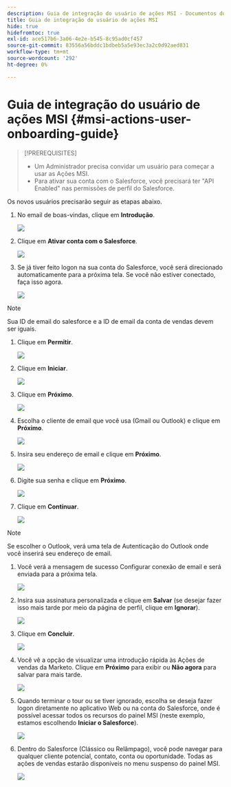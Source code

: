 ```yaml
---
description: Guia de integração do usuário de ações MSI - Documentos do Marketo - Documentação do produto
title: Guia de integração do usuário de ações MSI
hide: true
hidefromtoc: true
exl-id: ace517b6-3a06-4e2e-b545-8c95ad0cf457
source-git-commit: 83556a56bddc1bdbeb5a5e93ec3a2c0d92aed831
workflow-type: tm+mt
source-wordcount: '292'
ht-degree: 0%

---
```


# Guia de integração do usuário de ações MSI {#msi-actions-user-onboarding-guide}

>[!PREREQUISITES]
>
>* Um Administrador precisa convidar um usuário para começar a usar as Ações MSI.
>* Para ativar sua conta com o Salesforce, você precisará ter &quot;API Enabled&quot; nas permissões de perfil do Salesforce.


Os novos usuários precisarão seguir as etapas abaixo.

1. No email de boas-vindas, clique em **Introdução**.

   ![](assets/msi-actions-user-onboarding-guide-1.png)

1. Clique em **Ativar conta com o Salesforce**.

   ![](assets/msi-actions-user-onboarding-guide-2.png)

1. Se já tiver feito logon na sua conta do Salesforce, você será direcionado automaticamente para a próxima tela. Se você não estiver conectado, faça isso agora.

   ![](assets/msi-actions-user-onboarding-guide-3.png)

>[!NOTE]
>
>Sua ID de email do salesforce e a ID de email da conta de vendas devem ser iguais.

1. Clique em **Permitir**.

   ![](assets/msi-actions-user-onboarding-guide-4.png)

1. Clique em **Iniciar**.

   ![](assets/msi-actions-user-onboarding-guide-5.png)

1. Clique em **Próximo**.

   ![](assets/msi-actions-user-onboarding-guide-6.png)

1. Escolha o cliente de email que você usa (Gmail ou Outlook) e clique em **Próximo**.

   ![](assets/msi-actions-user-onboarding-guide-7.png)

1. Insira seu endereço de email e clique em **Próximo**.

   ![](assets/msi-actions-user-onboarding-guide-8.png)

1. Digite sua senha e clique em **Próximo**.

   ![](assets/msi-actions-user-onboarding-guide-9.png)

1. Clique em **Continuar**.

   ![](assets/msi-actions-user-onboarding-guide-10.png)

>[!NOTE]
>
>Se escolher o Outlook, verá uma tela de Autenticação do Outlook onde você inserirá seu endereço de email.

1. Você verá a mensagem de sucesso Configurar conexão de email e será enviada para a próxima tela.

   ![](assets/msi-actions-user-onboarding-guide-11.png)

1. Insira sua assinatura personalizada e clique em **Salvar** (se desejar fazer isso mais tarde por meio da página de perfil, clique em **Ignorar**).

   ![](assets/msi-actions-user-onboarding-guide-12.png)

1. Clique em **Concluir**.

   ![](assets/msi-actions-user-onboarding-guide-13.png)

1. Você vê a opção de visualizar uma introdução rápida às Ações de vendas da Marketo. Clique em **Próximo** para exibir ou **Não agora** para salvar para mais tarde.

   ![](assets/msi-actions-user-onboarding-guide-14.png)

1. Quando terminar o tour ou se tiver ignorado, escolha se deseja fazer logon diretamente no aplicativo Web ou na conta do Salesforce, onde é possível acessar todos os recursos do painel MSI (neste exemplo, estamos escolhendo **Iniciar o Salesforce**).

   ![](assets/msi-actions-user-onboarding-guide-15.png)

1. Dentro do Salesforce (Clássico ou Relâmpago), você pode navegar para qualquer cliente potencial, contato, conta ou oportunidade. Todas as ações de vendas estarão disponíveis no menu suspenso do painel MSI.

   ![](assets/msi-actions-user-onboarding-guide-16.png)
